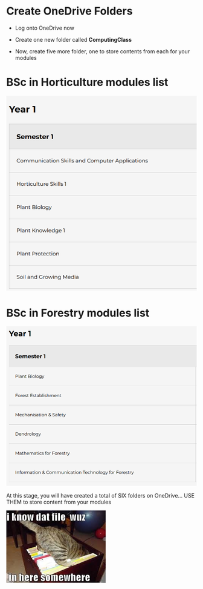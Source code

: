 # Create OneDrive Folders

- Log onto OneDrive now

- Create one new folder called **ComputingClass**

- Now, create five more folder, one to store contents from each for your modules

# BSc in Horticulture modules list

![BSc in Horticulture Modules](./img/horts.PNG)

# BSc in Forestry modules list

![BSc in Forestry Modules](./img/forestry.PNG)


At this stage, you will have created a total of SIX folders on OneDrive... USE THEM to store content from your modules 

![File Management](./img/filemgt.jpeg)